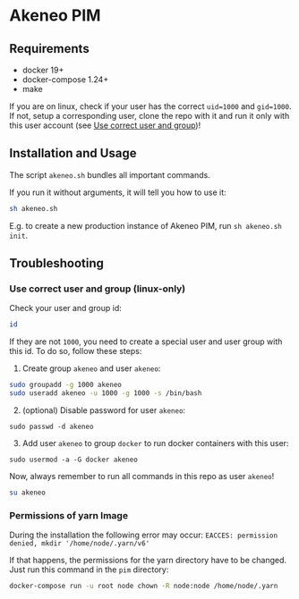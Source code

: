 # Akeneo PIM

## Requirements

- docker 19+
- docker-compose 1.24+
- make

If you are on linux, check if your user has the correct `uid=1000` and `gid=1000`. If not, setup a corresponding user, clone the repo with it and run it only with this user account (see [Use correct user and group](#use-correct-user-and-group-linux-only))!

## Installation and Usage

The script `akeneo.sh` bundles all important commands.

If you run it without arguments, it will tell you how to use it:

```sh
sh akeneo.sh
```

E.g. to create a new production instance of Akeneo PIM, run `sh akeneo.sh init`.

## Troubleshooting

### Use correct user and group (linux-only)

Check your user and group id:

```sh
id
```

If they are not `1000`, you need to create a special user and user group with this id. To do so, follow these steps:

1. Create group `akeneo` and user `akeneo`:

```sh
sudo groupadd -g 1000 akeneo
sudo useradd akeneo -u 1000 -g 1000 -s /bin/bash
```

2. (optional) Disable password for user `akeneo`:

```shell
sudo passwd -d akeneo
```

3. Add user `akeneo` to group `docker` to run docker containers with this user:

```shell
sudo usermod -a -G docker akeneo
```

Now, always remember to run all commands in this repo as user `akeneo`!

```sh
su akeneo
```

### Permissions of yarn Image

During the installation the following error may occur: `EACCES: permission denied, mkdir '/home/node/.yarn/v6'`

If that happens, the permissions for the yarn directory have to be changed. Just run this command in the `pim` directory:

```sh
docker-compose run -u root node chown -R node:node /home/node/.yarn
```
